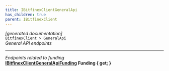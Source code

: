 ```yaml
---
title: IBitfinexClientGeneralApi
has_children: true
parent: IBitfinexClient
---
```

*[generated documentation]*  
`BitfinexClient > GeneralApi`  
*General API endpoints*
  
***
*Endpoints related to funding*  
**[IBitfinexClientGeneralApiFunding](IBitfinexClientGeneralApiFunding.html) Funding { get; }**  
